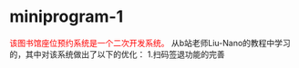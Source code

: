 # miniprogram-1
<font color="red">该图书馆座位预约系统是一个二次开发系统。</font>
从b站老师Liu-Nano的教程中学习的，其中对该系统做出了以下的优化：
1.扫码签退功能的完善
